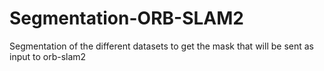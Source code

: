 # Segmentation-ORB-SLAM2
Segmentation of the different datasets to get the mask that will be sent as input to orb-slam2
